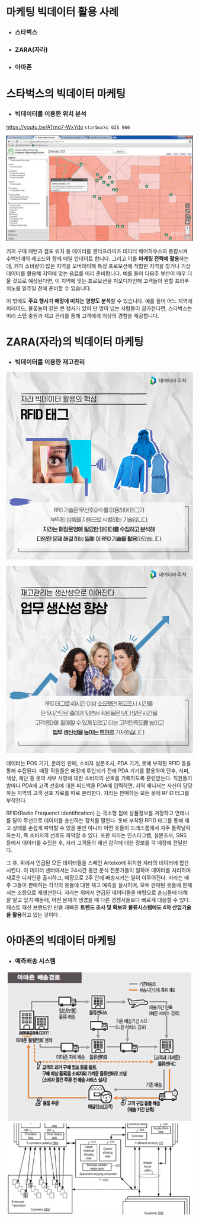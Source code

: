 # 마케팅 빅데이터 활용 사례



- ### 스타벅스

- ### ZARA(자라)

- ### 아마존



# 스타벅스의 빅데이터 마케팅



- ### 빅데이터를 이용한 위치 분석

https://youtu.be/ATmq7-WxYdo ``starbucks GIS 960``



![img](bigdata-mkt.assets/2.png)

커피 구매 패턴과 점포 위치 등 데이터를 엔터프라이즈 데이터 웨어하우스와 통합시켜 수백만개의 레코드와 함께 매일 업데이트 합니다. 그리고 이를 **마케팅 전략에 활용**하는데, 커피 소비량이 많은 지역을 오버레이해 특정 프로모션에 적합한 지역을 찾거나 기상 데이터를 활용해 지역에 맞는 음료를 미리 준비합니다. 예를 들어 다음주 부산이 매우 더울 것으로 예상된다면, 이 지역에 맞는 프로모션을 지오디자인해 고객들이 원할 프라푸치노를 일주일 전에 준비할 수 있습니다.  

이 밖에도 **주요 행사가 매장에 미치는 영향도 분석**할 수 있습니다. 예를 들어 어느 지역에 퍼레이드, 불꽃놀이 같은 큰 행사가 있어 만 명이 넘는 사람들이 참가한다면, 스타벅스는 미리 스텝 충원과 재고 관리를 통해 고객에게 최상의 경험을 제공합니다.



# ZARA(자라)의 빅데이터 마케팅



- ### 빅데이터를 이용한 재고관리

![img](bigdata-mkt.assets/그림3.png)



![img](bigdata-mkt.assets/그림5.png)

데이터는 POS 기기, 온라인 판매, 소비자 설문조사, PDA 기기, 옷에 부착된 RFID 등을 통해 수집된다. 매장 직원들은 매장에 투입되기 전에 PDA 기기를 활용하여 단추, 지퍼, 색상, 재단 등 옷의 세부 사항에 대한 소비자의 선호를 기록하도록 훈련받는다. 직원들이 밤마다 PDA에 고객 선호에 대한 피드백을 PDA에 입력하면, 지역 매니저는 자신이 담당하는 지역의 고객 선호 자료를 따로 분리한다. 자라는 판매하는 모든 옷에 RFID 태그를 부착한다.



 RFID(Radio Frequenct Identification) 는 극소형 칩에 상품정보를 저장하고 안테나를 달아 무선으로 데이터를 송신하는 장치를 말한다. 옷에 부착된 RFID 태그를 통해 재고 상태를 손쉽게 파악할 수 있을 뿐만 아니라 어떤 옷들이 드레스룸에서 자주 들락날락 하는지, 즉 소비자의 선호도 파악할 수 있다. 또한 자라는 인스타그램, 설문조사, SNS 등에서 데이터를 수집한 후, 자라 고객들의 패션 감각에 대한 정보를 각 매장에 전달한다. 



그 후, 위에서 언급된 모든 데이터들을 스페인 Arteixo에 위치한 자라의 데이터에 합산시킨다. 이 데이터 센터에서는 24시간 동안 분석 전문가들이 일하며 데이터를 처리하여 새로운 디자인을 출시하고, 매장으로 2주 안에 배송시키는 일이 이루어진다. 자라는 매주 그들이 판매하는 각각의 옷들에 대한 재고 예측을 실시하며, 모두 판매된 옷들에 한해서는 소량으로 재생산한다. 자라는 위에서 언급된 데이터들을 바탕으로 손님들에 대해 잘 알고 있기 때문에, 어떤 문제가 생겼을 때 다른 경쟁사들보다 빠르게 대응할 수 있다. 패스트 패션 브랜드인 만큼 재빠른 **트렌드 조사 및 확보와 물류시스템에도 4차 산업기술을 활용**하고 있는 것이다 .



# 아마존의 빅데이터 마케팅



- ### 예측배송 시스템



<img src="bigdata-mkt.assets/R800x0" alt="아마존이 두렵지 않은 이유" style="zoom: 150%;" />





<img src="bigdata-mkt.assets/jhypM2-AApoz3aKa2RubNAkActpsyjD_CuEsJkhNNGsI7-UQK8ObuaMS-UUmxwE7oYAN1gUugxNWzM1NSCUaxuDL5yjw943sPTVRLXIeIGETFQEmQseobBCOwSaRSxu0zpI3hyhOmjzL-tMLF-1n56IuvI1OiwTg2b00" alt="Amazon, 예측 배송(Anticipatory Shipping) 특허 획득…제품 구매 전에 미리 배송 | TrendSpectrum" style="zoom:150%;" />

